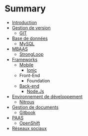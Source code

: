 # Summary

* [Introduction](README.md)
* [Gestion de version](version-control/README.md)
   * [GIT](version-control/git.md)
* [Base de données](db/README.md)
   * [MySQL](db/mysql.md)
* [MBAAS](mbaas/README.md)
   * [StrongLoop](mbaas/strongloop.md)
* [Frameworks](dev-frameworks/README.md)
   * [Mobile](dev-frameworks/mobile/README.md)
       * [Ionic](dev-frameworks/mobile/ionic.md)
   * Front-End
       * Foundation
   * [Back-end](dev-frameworks/backend/README.md)
       * [Node.Js](dev-frameworks/backend/nodejs.md)
* [Environnement de développement](dev-env/README.md)
   * [Nitrous](dev-env/nitrous.md)
* [Gestion de documents](doc/README.md)
   * [Gitbook](doc/gitbook.md)
* [PAAS](paas/README.md)
   * [OpenShift](paas/openshift.md)
* [Réseaux sociaux](social-network/README.md)

